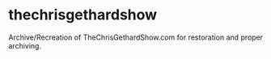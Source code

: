 # thechrisgethardshow
Archive/Recreation of TheChrisGethardShow.com for restoration and proper archiving. 
